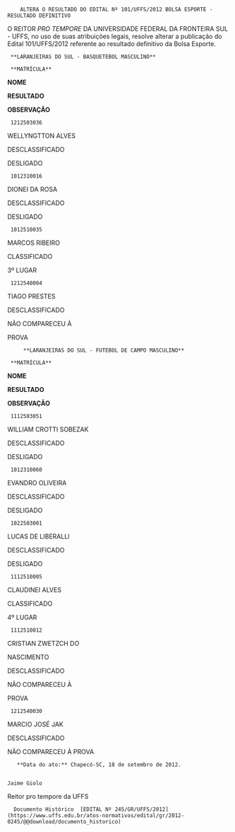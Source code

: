        ALTERA O RESULTADO DO EDITAL Nº 101/UFFS/2012 BOLSA ESPORTE - RESULTADO DEFINITIVO  

 

 O REITOR *PRO TEMPORE* DA UNIVERSIDADE FEDERAL DA FRONTEIRA SUL - UFFS, no uso de suas atribuições legais, resolve alterar a publicação do Edital 101/UFFS/2012 referente ao resultado definitivo da Bolsa Esporte.

     **LARANJEIRAS DO SUL - BASQUETEBOL MASCULINO**

     **MATRÍCULA**

   **NOME**

   **RESULTADO**

   **OBSERVAÇÃO**

     1212503036

   WELLYNGTTON ALVES

   DESCLASSIFICADO

   DESLIGADO

     1012310016

   DIONEI DA ROSA

   DESCLASSIFICADO

   DESLIGADO

     1012510035

   MARCOS RIBEIRO

   CLASSIFICADO

   3º LUGAR

     1212540004

   TIAGO PRESTES

   DESCLASSIFICADO

   NÃO COMPARECEU À

 PROVA

         **LARANJEIRAS DO SUL - FUTEBOL DE CAMPO MASCULINO**

     **MATRÍCULA**

   **NOME**

   **RESULTADO**

   **OBSERVAÇÃO**

     1112503051

   WILLIAM CROTTI SOBEZAK

   DESCLASSIFICADO

   DESLIGADO

     1012310060

   EVANDRO OLIVEIRA

   DESCLASSIFICADO

   DESLIGADO

     1022503001

   LUCAS DE LIBERALLI

   DESCLASSIFICADO

   DESLIGADO

     1112510005

   CLAUDINEI ALVES

   CLASSIFICADO

   4º LUGAR

     1112510012

   CRISTIAN ZWETZCH DO

 NASCIMENTO

   DESCLASSIFICADO

   NÃO COMPARECEU À

 PROVA

     1212540030

   MARCIO JOSÉ JAK

   DESCLASSIFICADO

   NÃO COMPARECEU À PROVA

       **Data do ato:** Chapecó-SC, 18 de setembro de 2012.   
 

    Jaime Giolo   
 Reitor pro tempore da UFFS 

      Documento Histórico  [EDITAL Nº 245/GR/UFFS/2012](https://www.uffs.edu.br/atos-normativos/edital/gr/2012-0245/@@download/documento_historico)     
      